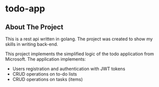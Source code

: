 # todo-app
## About The Project

This is a rest api written in golang. The project was created to show my skills in writing back-end.

This project implements the simplified logic of the todo application from Microsoft. The application implements:

* Users registration and authentication with JWT tokens
* CRUD operations on to-do lists
* CRUD operations on tasks (items)

